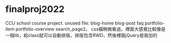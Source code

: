 # finalproj2022
CCU school course project.
unused file: blog-home blog-post faq portfolio-item portfolio-overview search_page2。
css檔稍微看過，裡面大感覺比較像是一個lib，給class就可以自動排版，排版包含RWD，然後裡面jQuery是我加的
